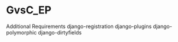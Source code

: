# GvsC_EP
Additional Requirements
django-registration
django-plugins
django-polymorphic
django-dirtyfields